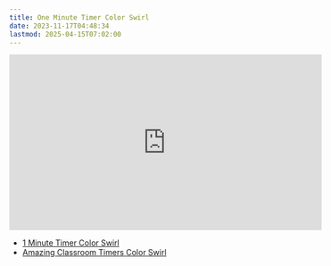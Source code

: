 ```yaml
---
title: One Minute Timer Color Swirl
date: 2023-11-17T04:48:34
lastmod: 2025-04-15T07:02:00
---
```


<div class="iframe-16-9-container">
<iframe class="youTubeIframe" width="560" height="315" src="https://www.youtube.com/embed/bqypaahV5L8?si=tutOJ_mwTFabzq8F" title="YouTube video player" frameborder="0" allow="accelerometer; autoplay; clipboard-write; encrypted-media; gyroscope; picture-in-picture; web-share" allowfullscreen></iframe>
</div>

- [1 Minute Timer Color Swirl](https://youtu.be/bqypaahV5L8)
- [Amazing Classroom Timers Color Swirl](../amazing-classroom-timers-color-swirl.md)
